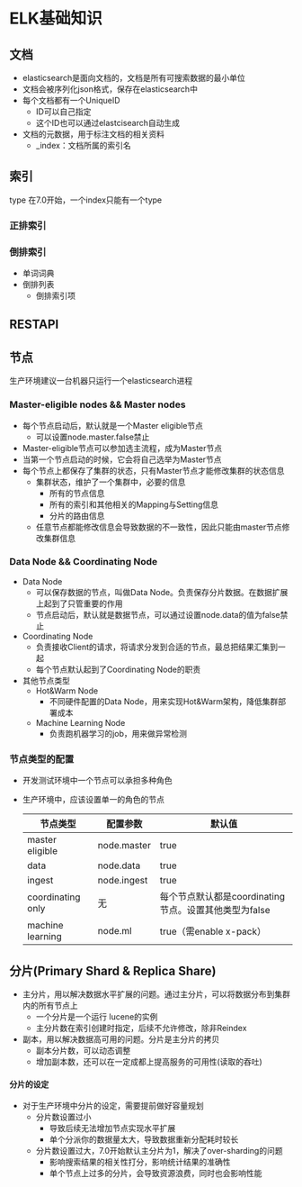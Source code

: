 # ELK基础知识



## 文档

- elasticsearch是面向文档的，文档是所有可搜索数据的最小单位
- 文档会被序列化json格式，保存在elasticsearch中
- 每个文档都有一个UniqueID
  - ID可以自己指定
  - 这个ID也可以通过elastcisearch自动生成
- 文档的元数据，用于标注文档的相关资料
  - _index：文档所属的索引名

## 索引

type 在7.0开始，一个index只能有一个type

### 正排索引

### 倒排索引

- 单词词典
- 倒排列表
  - 倒排索引项



## RESTAPI





## 节点

生产环境建议一台机器只运行一个elasticsearch进程

### Master-eligible nodes   && Master nodes

- 每个节点启动后，默认就是一个Master eligible节点
  - 可以设置node.master.false禁止
- Master-eligible节点可以参加选主流程，成为Master节点
- 当第一个节点启动的时候，它会将自己选举为Master节点
- 每个节点上都保存了集群的状态，只有Master节点才能修改集群的状态信息
  - 集群状态，维护了一个集群中，必要的信息
    - 所有的节点信息
    - 所有的索引和其他相关的Mapping与Setting信息
    - 分片的路由信息
  - 任意节点都能修改信息会导致数据的不一致性，因此只能由master节点修改集群信息

### Data Node && Coordinating Node

- Data Node
  - 可以保存数据的节点，叫做Data Node。负责保存分片数据。在数据扩展上起到了只管重要的作用
  - 节点启动后，默认就是数据节点，可以通过设置node.data的值为false禁止
- Coordinating Node
  - 负责接收Client的请求，将请求分发到合适的节点，最总把结果汇集到一起
  - 每个节点默认起到了Coordinating Node的职责
- 其他节点类型
  - Hot&Warm Node
    - 不同硬件配置的Data Node，用来实现Hot&Warm架构，降低集群部署成本
  - Machine Learning Node
    - 负责跑机器学习的job，用来做异常检测

### 节点类型的配置

- 开发测试环境中一个节点可以承担多种角色

- 生产环境中，应该设置单一的角色的节点

  | 节点类型          | 配置参数    | 默认值                                                |
  | ----------------- | ----------- | ----------------------------------------------------- |
  | master eligible   | node.master | true                                                  |
  | data              | node.data   | true                                                  |
  | ingest            | node.ingest | true                                                  |
  | coordinating only | 无          | 每个节点默认都是coordinating节点。设置其他类型为false |
  | machine learning  | node.ml     | true（需enable x-pack）                               |



## 分片(Primary Shard & Replica Share)

- 主分片，用以解决数据水平扩展的问题。通过主分片，可以将数据分布到集群内的所有节点上
  - 一个分片是一个运行 lucene的实例
  - 主分片数在索引创建时指定，后续不允许修改，除非Reindex
- 副本，用以解决数据高可用的问题。分片是主分片的拷贝
  - 副本分片数，可以动态调整
  - 增加副本数，还可以在一定成都上提高服务的可用性(读取的吞吐)

#### 分片的设定

- 对于生产环境中分片的设定，需要提前做好容量规划
  - 分片数设置过小
    - 导致后续无法增加节点实现水平扩展
    - 单个分派你的数据量太大，导致数据重新分配耗时较长
  - 分片数设置过大，7.0开始默认主分片为1，解决了over-sharding的问题
    - 影响搜索结果的相关性打分，影响统计结果的准确性
    - 单个节点上过多的分片，会导致资源浪费，同时也会影响性能

